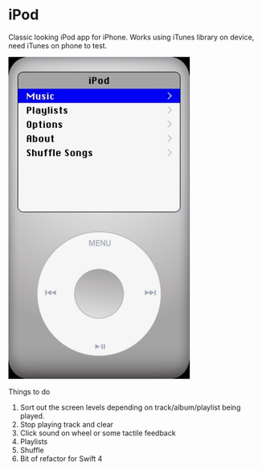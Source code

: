 # iPod
Classic looking iPod app for iPhone.
Works using iTunes library on device, need iTunes on phone to test.


![alt text](Screenshots/IMG_3519.jpg "Classic iPod")

Things to do
1. Sort out the screen levels depending on track/album/playlist being played.
2. Stop playing track and clear
3. Click sound on wheel or some tactile feedback
4. Playlists
5. Shuffle
6. Bit of refactor for Swift 4

